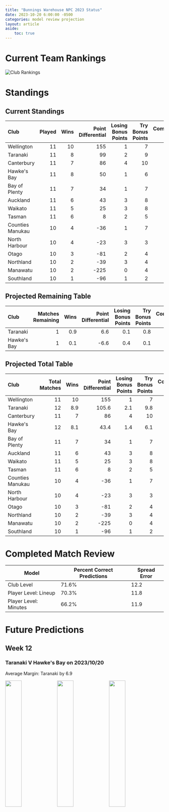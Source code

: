 ```yaml
---  
title: "Bunnings Warehouse NPC 2023 Status"  
date: 2023-10-20 6:00:00 -0500  
categories: model review projection  
layout: article  
aside:  
    toc: true  
---
```

# Current Team Rankings


![Club Rankings](plots/rankings_Bunnings-Warehouse-NPC-2023.png)
# Standings

## Current Standings


| Club             |   Played |   Wins |   Point Differential |   Losing Bonus Points |   Try Bonus Points |   Competition Points |
|:-----------------|---------:|-------:|---------------------:|----------------------:|-------------------:|---------------------:|
| Wellington       |       11 |     10 |                  155 |                     1 |                  7 |                   48 |
| Taranaki         |       11 |      8 |                   99 |                     2 |                  9 |                   43 |
| Canterbury       |       11 |      7 |                   86 |                     4 |                 10 |                   42 |
| Hawke's Bay      |       11 |      8 |                   50 |                     1 |                  6 |                   39 |
| Bay of Plenty    |       11 |      7 |                   34 |                     1 |                  7 |                   36 |
| Auckland         |       11 |      6 |                   43 |                     3 |                  8 |                   35 |
| Waikato          |       11 |      5 |                   25 |                     3 |                  8 |                   31 |
| Tasman           |       11 |      6 |                    8 |                     2 |                  5 |                   31 |
| Counties Manukau |       10 |      4 |                  -36 |                     1 |                  7 |                   24 |
| North Harbour    |       10 |      4 |                  -23 |                     3 |                  3 |                   22 |
| Otago            |       10 |      3 |                  -81 |                     2 |                  4 |                   18 |
| Northland        |       10 |      2 |                  -39 |                     3 |                  4 |                   17 |
| Manawatu         |       10 |      2 |                 -225 |                     0 |                  4 |                   12 |
| Southland        |       10 |      1 |                  -96 |                     1 |                  2 |                    9 |



## Projected Remaining Table


| Club        |   Matches Remaining |   Wins |   Point Differential |   Losing Bonus Points |   Try Bonus Points |   Competition Points |
|:------------|--------------------:|-------:|---------------------:|----------------------:|-------------------:|---------------------:|
| Taranaki    |                   1 |    0.9 |                  6.6 |                   0.1 |                0.8 |                  4.4 |
| Hawke's Bay |                   1 |    0.1 |                 -6.6 |                   0.4 |                0.1 |                  1   |



## Projected Total Table


| Club             |   Total Matches |   Wins |   Point Differential |   Losing Bonus Points |   Try Bonus Points |   Competition Points |
|:-----------------|----------------:|-------:|---------------------:|----------------------:|-------------------:|---------------------:|
| Wellington       |              11 |   10   |                155   |                   1   |                7   |                 48   |
| Taranaki         |              12 |    8.9 |                105.6 |                   2.1 |                9.8 |                 47.4 |
| Canterbury       |              11 |    7   |                 86   |                   4   |               10   |                 42   |
| Hawke's Bay      |              12 |    8.1 |                 43.4 |                   1.4 |                6.1 |                 40   |
| Bay of Plenty    |              11 |    7   |                 34   |                   1   |                7   |                 36   |
| Auckland         |              11 |    6   |                 43   |                   3   |                8   |                 35   |
| Waikato          |              11 |    5   |                 25   |                   3   |                8   |                 31   |
| Tasman           |              11 |    6   |                  8   |                   2   |                5   |                 31   |
| Counties Manukau |              10 |    4   |                -36   |                   1   |                7   |                 24   |
| North Harbour    |              10 |    4   |                -23   |                   3   |                3   |                 22   |
| Otago            |              10 |    3   |                -81   |                   2   |                4   |                 18   |
| Northland        |              10 |    2   |                -39   |                   3   |                4   |                 17   |
| Manawatu         |              10 |    2   |               -225   |                   0   |                4   |                 12   |
| Southland        |              10 |    1   |                -96   |                   1   |                2   |                  9   |



# Completed Match Review


| Model | Percent Correct Predictions | Spread Error |
| ------ | ------ | ------ |
| Club Level | 71.6% | 12.2 |
| Player Level: Lineup | 70.3% | 11.8 |
| Player Level: Minutes | 66.2% | 11.9 |


# Future Predictions

## Week 12

### Taranaki V Hawke's Bay on 2023/10/20


Average Margin: Taranaki by 6.9

<p float="left">
<img src="plots/performances_2023-10-20-Taranaki_V_Hawke'sBay.png" width="32%" />
<img src="plots/resultbar_2023-10-20-Taranaki_V_Hawke'sBay.png" width="32%" />
<img src="plots/spreads_2023-10-20-Taranaki_V_Hawke'sBay.png" width="32%" />
</p>
